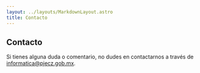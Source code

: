 ```yaml
---
layout: ../layouts/MarkdownLayout.astro
title: Contacto
---
```


## Contacto

Si tienes alguna duda o comentario, no dudes en contactarnos a través de [informatica@pjecz.gob.mx](mailto:informatica@pjecz.gob.mx).

